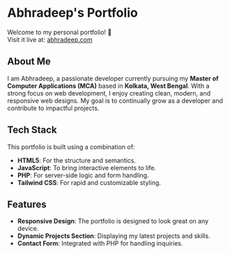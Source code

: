 # Abhradeep's Portfolio

Welcome to my personal portfolio! 🎉  
Visit it live at: [abhradeep.com](https://abhradeep.com)

## About Me

I am Abhradeep, a passionate developer currently pursuing my **Master of Computer Applications (MCA)** based in **Kolkata, West Bengal**. With a strong focus on web development, I enjoy creating clean, modern, and responsive web designs. My goal is to continually grow as a developer and contribute to impactful projects.

## Tech Stack

This portfolio is built using a combination of:

- **HTML5**: For the structure and semantics.
- **JavaScript**: To bring interactive elements to life.
- **PHP**: For server-side logic and form handling.
- **Tailwind CSS**: For rapid and customizable styling.

## Features

- **Responsive Design**: The portfolio is designed to look great on any device.
- **Dynamic Projects Section**: Displaying my latest projects and skills.
- **Contact Form**: Integrated with PHP for handling inquiries.

